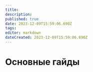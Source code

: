 ```yaml
---
title: 
description: 
published: true
date: 2023-12-09T15:59:06.690Z
tags: 
editor: markdown
dateCreated: 2023-12-09T15:59:06.690Z
---
```


# Основные гайды